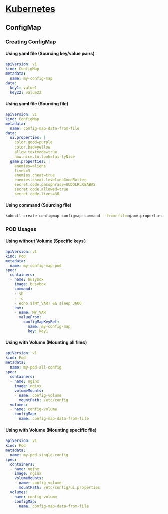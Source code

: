 
# [Kubernetes](./index)

## ConfigMap

### Creating ConfigMap

#### Using yaml file (Sourcing key/value pairs)

```yaml
apiVersion: v1
kind: ConfigMap
metadata:
  name: my-config-map
data:
  key1: value1
  key22: value22
```

#### Using yaml file (Sourcing file)

```yaml
apiVersion: v1
kind: ConfigMap
metadata:
  name: config-map-data-from-file
data:
  ui.properties: |
    color.good=purple
    color.bad=yellow
    allow.textmode=true
    how.nice.to.look=fairlyNice
  game.properties: |
    enemies=aliens
    lives=3
    enemies.cheat=true
    enemies.cheat.level=noGoodRotten
    secret.code.passphrase=UUDDLRLRBABAS
    secret.code.allowed=true
    secret.code.lives=30
```

#### Using command (Sourcing file)

```bash
kubectl create configmap configmap-command --from-file=game.properties --from-file=ui.properties
```

### POD Usages 

#### Using without Volume (Specific keys)

```yaml
apiVersion: v1
kind: Pod
metadata:
  name: my-config-map-pod
spec:
  containers:
  - name: busybox
    image: busybox
    command:
    - sh
    - -c
    - echo $(MY_VAR) && sleep 3600
    env:
    - name: MY_VAR
      valueFrom:
        configMapKeyRef:
          name: my-config-map
          key: key1
 ```

#### Using with Volume (Mounting all files)

```yaml
apiVersion: v1
kind: Pod
metadata:
  name: my-pod-all-config
spec:
  containers:
  - name: nginx
    image: nginx
    volumeMounts:
    - name: config-volume
      mountPath: /etc/config
  volumes:
  - name: config-volume
    configMap:
      name: config-map-data-from-file
```

#### Using with Volume (Mounting specific file)

```yaml
apiVersion: v1
kind: Pod
metadata:
  name: my-pod-single-config
spec:
  containers:
  - name: nginx
    image: nginx
    volumeMounts:
    - name: config-volume
      mountPath: /etc/config/ui.properties
  volumes:
  - name: config-volume
    configMap:
      name: config-map-data-from-file
```

